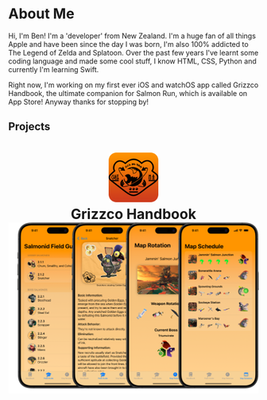 # About Me
Hi, I'm Ben! I'm a 'developer' from New Zealand. 
I'm a huge fan of all things Apple and have been since the day I was born, I'm also 100% addicted to The Legend of Zelda and Splatoon. Over the past few years I've learnt some coding language and made some cool stuff, I know HTML, CSS, Python and currently I'm learning Swift. 

Right now, I'm working on my first ever iOS and watchOS app called Grizzco Handbook, the ultimate companion for Salmon Run, which is available on App Store! Anyway thanks for stopping by!
## Projects

<h1 align="center">
  <img src="https://raw.githubusercontent.com/Bentheminernz/bentheminernz/main/ReadMeIcon.png" width="100">
  <br>
  <b>Grizzco Handbook</b>
  <br>
  <img src="https://github.com/Bentheminernz/bentheminernz/blob/main/AppScreenshotCollection.png?raw=true" width="650">
</h1>
